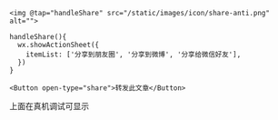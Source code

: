 ```vue
<img @tap="handleShare" src="/static/images/icon/share-anti.png" alt="">
```

```vue
handleShare(){
  wx.showActionSheet({
    itemList: ['分享到朋友圈', '分享到微博', '分享给微信好友'],
  })
}
```

```
<Button open-type="share">转发此文章</Button>
```

上面在真机调试可显示